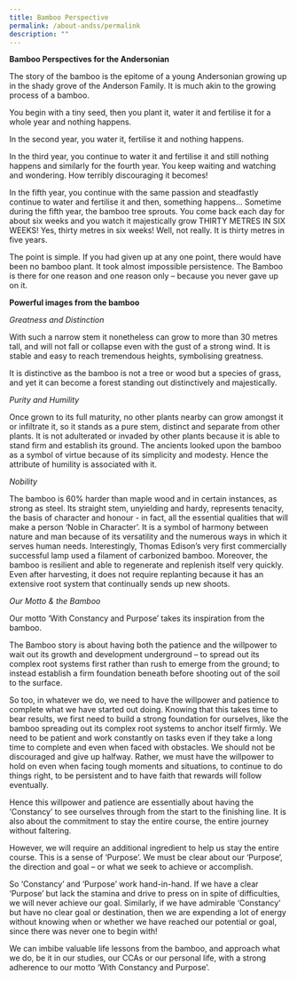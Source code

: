 ```yaml
---
title: Bamboo Perspective
permalink: /about-andss/permalink
description: ""
---
```


**Bamboo Perspectives for the Andersonian**

The story of the bamboo is the epitome of a young Andersonian growing up in the shady grove of the Anderson Family. It is much akin to the growing process of a bamboo.

You begin with a tiny seed, then you plant it, water it and fertilise it for a whole year and nothing happens.

In the second year, you water it, fertilise it and nothing happens.

In the third year, you continue to water it and fertilise it and still nothing happens and similarly for the fourth year. You keep waiting and watching and wondering. How terribly discouraging it becomes!

In the fifth year, you continue with the same passion and steadfastly continue to water and fertilise it and then, something happens… Sometime during the fifth year, the bamboo tree sprouts. You come back each day for about six weeks and you watch it majestically grow THIRTY METRES IN SIX WEEKS! Yes, thirty metres in six weeks! Well, not really. It is thirty metres in five years.

The point is simple. If you had given up at any one point, there would have been no bamboo plant. It took almost impossible persistence. The Bamboo is there for one reason and one reason only – because you never gave up on it.

**Powerful images from the bamboo**

*Greatness and Distinction*

With such a narrow stem it nonetheless can grow to more than 30 metres tall, and will not fall or collapse even with the gust of a strong wind. It is stable and easy to reach tremendous heights, symbolising greatness.

It is distinctive as the bamboo is not a tree or wood but a species of grass, and yet it can become a forest standing out distinctively and majestically.

*Purity and Humility*

Once grown to its full maturity, no other plants nearby can grow amongst it or infiltrate it, so it stands as a pure stem, distinct and separate from other plants. It is not adulterated or invaded by other plants because it is able to stand firm and establish its ground.
The ancients looked upon the bamboo as a symbol of virtue because of its simplicity and modesty. Hence the attribute of humility is associated with it.

*Nobility*

The bamboo is 60% harder than maple wood and in certain instances, as strong as steel. Its straight stem, unyielding and hardy, represents tenacity, the basis of character and honour - in fact, all the essential qualities that will make a person ‘Noble in Character’. It is a symbol of harmony between nature and man because of its versatility and the numerous ways in which it serves human needs. Interestingly, Thomas Edison’s very first commercially successful lamp used a filament of carbonized bamboo.
Moreover, the bamboo is resilient and able to regenerate and replenish itself very quickly. Even after harvesting, it does not require replanting because it has an extensive root system that continually sends up new shoots.

*Our Motto & the Bamboo*

Our motto ‘With Constancy and Purpose’ takes its inspiration from the bamboo.

The Bamboo story is about having both the patience and the willpower to wait out its growth and development underground – to spread out its complex root systems first rather than rush to emerge from the ground; to instead establish a firm foundation beneath before shooting out of the soil to the surface.

So too, in whatever we do, we need to have the willpower and patience to complete what we have started out doing. Knowing that this takes time to bear results, we first need to build a strong foundation for ourselves, like the bamboo spreading out its complex root systems to anchor itself firmly. We need to be patient and work constantly on tasks even if they take a long time to complete and even when faced with obstacles. We should not be discouraged and give up halfway. Rather, we must have the willpower to hold on even when facing tough moments and situations, to continue to do things right, to be persistent and to have faith that rewards will follow eventually.

Hence this willpower and patience are essentially about having the ‘Constancy’ to see ourselves through from the start to the finishing line. It is also about the commitment to stay the entire course, the entire journey without faltering.

However, we will require an additional ingredient to help us stay the entire course. This is a sense of ‘Purpose’. We must be clear about our ‘Purpose’, the direction and goal – or what we seek to achieve or accomplish.

So ‘Constancy’ and ‘Purpose’ work hand-in-hand. If we have a clear ‘Purpose’ but lack the stamina and drive to press on in spite of difficulties, we will never achieve our goal. Similarly, if we have admirable ‘Constancy’ but have no clear goal or destination, then we are expending a lot of energy without knowing when or whether we have reached our potential or goal, since there was never one to begin with!

We can imbibe valuable life lessons from the bamboo, and approach what we do, be it in our studies, our CCAs or our personal life, with a strong adherence to our motto ‘With Constancy and Purpose’.